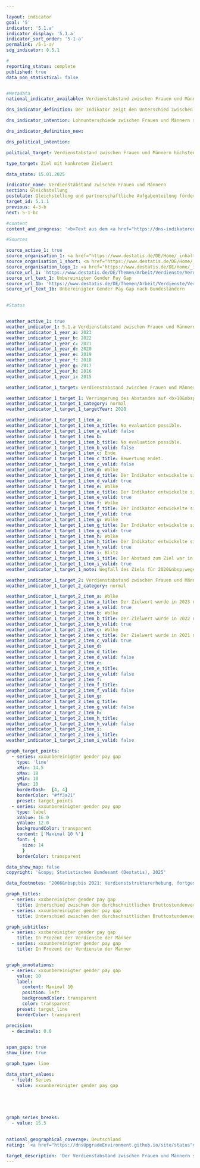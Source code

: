 ```yaml
---

layout: indicator        
goal: '5'        
indicator: '5.1.a'        
indicator_display: '5.1.a'        
indicator_sort_order: '5-1-a'        
permalink: /5-1-a/        
sdg_indicator: 8.5.1        

#
reporting_status: complete        
published: true        
data_non_statistical: false        


#Metadata        
national_indicator_available: Verdienstabstand zwischen Frauen und Männern        

dns_indicator_definition: Der Indikator zeigt den Unterschied zwischen den durchschnittlichen Bruttostundenverdiensten der Frauen und der Männer als Anteil an den durchschnittlichen Bruttostundenverdiensten der Männer.        

dns_indicator_intention: Lohnunterschiede zwischen Frauen und Männern sind in modernen Erwerbsgesellschaften ein Zeichen für soziale Ungleichheit. Die Verringerung der Lohnunterschiede ist ein Indikator für Fortschritte auf dem Weg zur Gleichstellung. Die Bundesregierung verfolgte daher das Ziel, bis zum Jahr 2020&nbsp;den Verdienstabstand auf 10&nbsp;% zu verringern und dieses bis 2030&nbsp;beizubehalten.        

dns_indicator_definition_new:         

dns_political_intention:         

political_target: Verdienstabstand zwischen Frauen und Männern höchstens 10&nbsp;Prozent bis 2030        

type_target: Ziel mit konkretem Zielwert        

data_state: 15.01.2025        

indicator_name: Verdienstabstand zwischen Frauen und Männern        
section: Gleichstellung        
postulate: Gleichstellung und partnerschaftliche Aufgabenteilung fördern        
target_id: 5.1.1        
previous: 4-3-b        
next: 5-1-bc        

#content         
content_and_progress: '<b>Text aus dem <a href="https://dns-indikatoren.de/assets/Publikationen/Indikatorenberichte/2022.pdf">Indikatorenbericht 2022&nbsp;- Stand 31.10.2022</a></b><br><br>Der hier dargestellte Indikator zeigt den unbereinigten geschlechtsspezifischen Verdienstabstand (unadjusted gender pay gap). Er setzt dafür ausschließlich die durchschnittlichen Bruttostundenverdienste ins Verhältnis zueinander. Im unbereinigten Gender Pay Gap (<abbr title="Gender Pay Gap (Geschlechtsspezifischer Verdienstabstand)" tabindex="0">GPG</abbr>) enthalten ist auch der Lohnabstand, der beispielsweise auf unterschiedliche Berufe, Branchen, Qualifikationen oder Erwerbsbiografien von Frauen und Männern zurückzuführen ist.<br><br>Datengrundlage des Indikators bildet die vierjährliche Verdienststrukturerhebung, die von den Statistischen Ämtern der Länder als repräsentative Stichprobenerhebung mit Auskunftspflicht bei insgesamt maximal 60&nbsp;000&nbsp;Betrieben durchgeführt wird. Auf Basis dieser Daten werden Ergebnisse nach Alter, Bildungsniveau, Leistungsgruppen (Untergliederung in fünf Gruppen von ungelernt bis Arbeitnehmerinnen und Arbeitnehmer in leitender Stellung), Tätigkeit, Tarifbindung, Unternehmensgrößenklassen und Wirtschaftsabschnitten berechnet und der bereinigte Gender Pay Gap bestimmt. Für die Zwischenjahre wird der unbereinigte <abbr title="Gender Pay Gap (Geschlechtsspezifischer Verdienstabstand)" tabindex="0">GPG</abbr> mit den Veränderungsraten aus der vierteljährlichen Verdiensterhebung fortgeschrieben. Für den bereinigten sowie den unbereinigten <abbr title="Gender Pay Gap (Geschlechtsspezifischer Verdienstabstand)" tabindex="0">GPG</abbr> wird die <abbr title="Europäische Union" tabindex="0">EU</abbr>-Abgrenzung zugrunde gelegt, wonach Beschäftigte der Land- und Forstwirtschaft, Fischerei, der öffentlichen Verwaltung, Verteidigung, Sozialversicherung sowie Beschäftigte in Kleinstbetrieben unberücksichtigt bleiben.<br><br>Nach vorläufigen Zahlen verdienten Frauen in den Jahren 2020&nbsp;und 2021&nbsp;durchschnittlich 18&nbsp;% weniger pro Stunde als Männer. Das Ziel, den unbereinigten <abbr title="Gender Pay Gap (Geschlechtsspezifischer Verdienstabstand)" tabindex="0">GPG</abbr> bis 2020&nbsp;auf 10&nbsp;% zu verringern, wurde damit nicht erreicht. Bei Fortsetzung der Entwicklung der letzten fünf Jahre ist zu erwarten, dass das angestrebte Ziel auch bis zum Jahr 2030&nbsp;nicht erreicht wird.<br><br>Über einen längeren Zeitraum betrachtet, zeigt sich für Deutschland ein langsamer, aber stetiger Rückgang des unbereinigten <abbr title="Gender Pay Gap (Geschlechtsspezifischer Verdienstabstand)" tabindex="0">GPG</abbr>. Dieser hatte 2012&nbsp;mit 23&nbsp;% noch um 5&nbsp;Prozentpunkte höher gelegen als 2021. Bei Betrachtung der Ergebnisse nach Bundesländern zeigen sich erhebliche Unterschiede: Am höchsten lag der unbereinigte <abbr title="Gender Pay Gap (Geschlechtsspezifischer Verdienstabstand)" tabindex="0">GPG</abbr> im Jahr 2021&nbsp;mit 22&nbsp;% in Baden-Württemberg und Bremen, während er in Brandenburg, Mecklenburg-Vorpommern und Thüringen 5&nbsp;% betrug.<br><br>Untersuchungen der ursächlichen Faktoren des <abbr title="Gender Pay Gap (Geschlechtsspezifischer Verdienstabstand)" tabindex="0">GPG</abbr> werden alle vier Jahre auf Basis der detaillierten Ergebnisse der Verdienststrukturerhebung durchgeführt. Derzeit liegen Ergebnisse für das Jahr 2018&nbsp;vor. Die Faktoren, die die Verdienstunterschiede bestimmen, unterliegen langfristigen strukturellen Veränderungsprozessen und sind damit im Zeitablauf relativ stabil. 71&nbsp;% des Verdienstunterschieds zwischen Frauen und Männern sind unter anderem darauf zurückzuführen, dass Frauen häufiger in Branchen, Berufen und Leistungsgruppen arbeiten, in denen schlechter bezahlt wird. Auch arbeiten Frauen häufiger als Männer in Minijobs oder in Teilzeit.<br><br>Die verbleibenden 29&nbsp;% des Verdienstunterschieds entsprechen dem bereinigten <abbr title="Gender Pay Gap (Geschlechtsspezifischer Verdienstabstand)" tabindex="0">GPG</abbr> von zuletzt 6&nbsp;% im Jahr 2018. Verglichen mit dem unbereinigten <abbr title="Gender Pay Gap (Geschlechtsspezifischer Verdienstabstand)" tabindex="0">GPG</abbr> zeigt sich beim bereinigten <abbr title="Gender Pay Gap (Geschlechtsspezifischer Verdienstabstand)" tabindex="0">GPG</abbr> auf Ebene der Bundesländer ein wesentlich einheitlicheres Bild. Er lag im Jahr 2018&nbsp;zwischen 4&nbsp;% (in Berlin) und 7&nbsp;% (in Baden-Württemberg, Bayern, Bremen, Hamburg und Sachsen).<br><br>Im europäischen Vergleich liegen überwiegend vorläufige Ergebnisse bis zum Jahr 2020&nbsp;vor. Der unbereinigte <abbr title="Gender Pay Gap (Geschlechtsspezifischer Verdienstabstand)" tabindex="0">GPG</abbr> lag in Deutschland seit 2010&nbsp;durchgehend über dem Durchschnitt der Europäischen Union. Von 25&nbsp;<abbr title="Europäische Union" tabindex="0">EU</abbr>-Staaten, für die Daten für das Jahr 2020&nbsp;vorliegen, weisen nur Lettland mit 22&nbsp;%, Estland mit 21&nbsp;% und Österreich mit 19&nbsp;% einen noch höheren geschlechtsspezifischen Verdienstunterschied auf. Die Staaten mit den <abbr title="Europäische Union" tabindex="0">EU</abbr>-weit geringsten geschlechtsspezifischen Unterschieden im Bruttostundenverdienst waren Luxemburg (1&nbsp;%), Rumänien (2&nbsp;%) und Slowenien (3&nbsp;%).'                

#Sources        

source_active_1: true
source_organisation_1: <a href="https://www.destatis.de/DE/Home/_inhalt.html" target="_blank">Statistisches Bundesamt</a>
source_organisation_1_short: <a href="https://www.destatis.de/DE/Home/_inhalt.html" target="_blank">Statistisches Bundesamt</a>
source_organisation_logo_1: <a href="https://www.destatis.de/DE/Home/_inhalt.html" target="_blank"><img src="https://dnsTestEnvironment.github.io/dns-indicators/public/OrgImgDe/destatis.png" alt="Statistisches Bundesamt" title=" Klicken Sie hier um zur Homepage der Organisation Statistisches Bundesamt zu gelangen." style="height:60px; width:148px; border:transparent"/></a>
source_url_1: 'https://www.destatis.de/DE/Themen/Arbeit/Verdienste/Verdienste-GenderPayGap/Tabellen/ugpg-01-gebietsstand.html'
source_url_text_1: Unbereinigter Gender Pay Gap
source_url_1b: 'https://www.destatis.de/DE/Themen/Arbeit/Verdienste/Verdienste-GenderPayGap/Tabellen/ugpg-02-bundeslaender-ab-2014.html'
source_url_text_1b: Unbereinigter Gender Pay Gap nach Bundesländern
        

#Status        


weather_active_1: true
weather_indicator_1: 5.1.a Verdienstabstand zwischen Frauen und Männern
weather_indicator_1_year_a: 2023
weather_indicator_1_year_b: 2022
weather_indicator_1_year_c: 2021
weather_indicator_1_year_d: 2020
weather_indicator_1_year_e: 2019
weather_indicator_1_year_f: 2018
weather_indicator_1_year_g: 2017
weather_indicator_1_year_h: 2016
weather_indicator_1_year_i: 2015

weather_indicator_1_target: Verdienstabstand zwischen Frauen und Männern höchstens 10&nbsp;Prozent bis 2030

weather_indicator_1_target_1: Verringerung des Abstandes auf <b>10&nbsp;%</b> bis 2020
weather_indicator_1_target_1_category: normal
weather_indicator_1_target_1_targetYear: 2020

weather_indicator_1_target_1_item_a: 
weather_indicator_1_target_1_item_a_title: No evaluation possible.
weather_indicator_1_target_1_item_a_valid: false
weather_indicator_1_target_1_item_b: 
weather_indicator_1_target_1_item_b_title: No evaluation possible.
weather_indicator_1_target_1_item_b_valid: false
weather_indicator_1_target_1_item_c: Ende
weather_indicator_1_target_1_item_c_title: Bewertung endet.
weather_indicator_1_target_1_item_c_valid: false
weather_indicator_1_target_1_item_d: Wolke
weather_indicator_1_target_1_item_d_title: Der Indikator entwickelte sich in 2020 zwar in die gewünschte Richtung auf das Ziel zu, bei Fortsetzung der Entwicklung wäre das Ziel im Zieljahr aber um mehr als 20 % der Differenz zwischen Zielwert und dem Wert aus 2020 verfehlt worden.
weather_indicator_1_target_1_item_d_valid: true
weather_indicator_1_target_1_item_e: Wolke
weather_indicator_1_target_1_item_e_title: Der Indikator entwickelte sich in 2019 zwar in die gewünschte Richtung auf das Ziel zu, bei Fortsetzung der Entwicklung wäre das Ziel im Zieljahr aber um mehr als 20 % der Differenz zwischen Zielwert und dem Wert aus 2019 verfehlt worden.
weather_indicator_1_target_1_item_e_valid: true
weather_indicator_1_target_1_item_f: Wolke
weather_indicator_1_target_1_item_f_title: Der Indikator entwickelte sich in 2018 zwar in die gewünschte Richtung auf das Ziel zu, bei Fortsetzung der Entwicklung wäre das Ziel im Zieljahr aber um mehr als 20 % der Differenz zwischen Zielwert und dem Wert aus 2018 verfehlt worden.
weather_indicator_1_target_1_item_f_valid: true
weather_indicator_1_target_1_item_g: Wolke
weather_indicator_1_target_1_item_g_title: Der Indikator entwickelte sich in 2017 zwar in die gewünschte Richtung auf das Ziel zu, bei Fortsetzung der Entwicklung wäre das Ziel im Zieljahr aber um mehr als 20 % der Differenz zwischen Zielwert und dem Wert aus 2017 verfehlt worden.
weather_indicator_1_target_1_item_g_valid: true
weather_indicator_1_target_1_item_h: Wolke
weather_indicator_1_target_1_item_h_title: Der Indikator entwickelte sich in 2016 zwar in die gewünschte Richtung auf das Ziel zu, bei Fortsetzung der Entwicklung wäre das Ziel im Zieljahr aber um mehr als 20 % der Differenz zwischen Zielwert und dem Wert aus 2016 verfehlt worden.
weather_indicator_1_target_1_item_h_valid: true
weather_indicator_1_target_1_item_i: Blitz
weather_indicator_1_target_1_item_i_title: Der Abstand zum Ziel war in 2015 konstant hoch oder hat sich vergrößert. Der Indikator entwickelte sich also nicht in die gewünschte Richtung.
weather_indicator_1_target_1_item_i_valid: true
weather_indicator_1_target_1_note: Wegfall des Ziels für 2020&nbsp;wegen zeitlichen Ablaufs.

weather_indicator_1_target_2: Verdienstabstand zwischen Frauen und Männern höchstens <b>10&nbsp;%</b> bis 2030
weather_indicator_1_target_2_category: normal

weather_indicator_1_target_2_item_a: Wolke
weather_indicator_1_target_2_item_a_title: Der Zielwert wurde in 2023 nicht erreicht, aber die durchschnittliche Entwicklung wies in die gewünschte Richtung.
weather_indicator_1_target_2_item_a_valid: true
weather_indicator_1_target_2_item_b: Wolke
weather_indicator_1_target_2_item_b_title: Der Zielwert wurde in 2022 nicht erreicht, aber die durchschnittliche Entwicklung wies in die gewünschte Richtung.
weather_indicator_1_target_2_item_b_valid: true
weather_indicator_1_target_2_item_c: Wolke
weather_indicator_1_target_2_item_c_title: Der Zielwert wurde in 2021 nicht erreicht, aber die durchschnittliche Entwicklung wies in die gewünschte Richtung.
weather_indicator_1_target_2_item_c_valid: true
weather_indicator_1_target_2_item_d: 
weather_indicator_1_target_2_item_d_title: 
weather_indicator_1_target_2_item_d_valid: false
weather_indicator_1_target_2_item_e: 
weather_indicator_1_target_2_item_e_title: 
weather_indicator_1_target_2_item_e_valid: false
weather_indicator_1_target_2_item_f: 
weather_indicator_1_target_2_item_f_title: 
weather_indicator_1_target_2_item_f_valid: false
weather_indicator_1_target_2_item_g: 
weather_indicator_1_target_2_item_g_title: 
weather_indicator_1_target_2_item_g_valid: false
weather_indicator_1_target_2_item_h: 
weather_indicator_1_target_2_item_h_title: 
weather_indicator_1_target_2_item_h_valid: false
weather_indicator_1_target_2_item_i: 
weather_indicator_1_target_2_item_i_title: 
weather_indicator_1_target_2_item_i_valid: false        

graph_target_points:
  - series: xxxunbereinigter gender pay gap
    type: 'line'
    xMin: 14.5
    xMax: 18
    yMin: 10
    yMax: 10
    borderDash:  [4, 4]
    borderColor: "#ff3a21"
    preset: target_points
  - series: xxxunbereinigter gender pay gap
    type: label
    xValue: 16.0
    yValue: 12.0
    backgroundColor: transparent
    content: ['Maximal 10 %']
    font: {
      size: 14
      }
    borderColor: transparent        

data_show_map: false        
copyright: '&copy; Statistisches Bundesamt (Destatis), 2025'        

data_footnotes: "2006&nbsp;bis 2021: Verdienststrukturerhebung, fortgeschrieben mit Ergebnissen der vierteljährlichen Verdiensterhebung.<br>• Ab 2022: Ergebnisse der Verdiensterhebung."        

graph_titles: 
  - series: xxxbereinigter gender pay gap
    title: Unterschied zwischen den durchschnittlichen Bruttostundenverdiensten von Frauen und Männern
  - series: xxxunbereinigter gender pay gap
    title: Unterschied zwischen den durchschnittlichen Bruttostundenverdiensten von Frauen und Männern        

graph_subtitles: 
  - series: xxxbereinigter gender pay gap
    title: In Prozent der Verdienste der Männer
  - series: xxxunbereinigter gender pay gap
    title: In Prozent der Verdienste der Männer        


graph_annotations:
  - series: xxxunbereinigter gender pay gap
    value: 10
    label:
      content: Maximal 10 
      position: left
      backgroundColor: transparent
      color: transparent
    preset: target_line
    borderColor: transparent        

precision: 
  - decimals: 0.0
            

span_gaps: true        
show_line: true        

graph_type: line        

data_start_values: 
  - field: Series
    value: xxxunbereinigter gender pay gap        

        

        

graph_series_breaks: 
  - value: 15.5
                            

national_geographical_coverage: Deutschland                
rating: '<a href="https://dnsUpgradeEnvironment.github.io/site/status"><img src="https://sdg-indikatoren.de/public/Wettersymbole/Wolke.png" title="Der Zielwert wurde in 2023 nicht erreicht, aber die durchschnittliche Entwicklung wies in die gewünschte Richtung." alt="Wettersymbol Wolke"/></a>'        

target_description: 'Der Verdienstabstand zwischen Frauen und Männern soll jedes Jahr höchstens 10&nbsp;Prozent des durchschnittlichen Verdienstes der Männer betragen.<br>Ausgehend von der Zielformulierung soll der gesetzte Zielwert seit 2021&nbsp;jedes Jahr erreicht werden. Seit vier Jahren in Folge stagniert der Indiaktorwert deutlich oberhalb des Zielwertes, sodass der Indikator 5.1.a für das Jahr 2023&nbsp;mit „Wolke“ bewertet wird.<br><u>Hinweis:</u> Die Bewertung „Gewitter“ wird nicht ausgewiesen, weil die durchschnittliche Entwicklung der letzten sechs Jahre noch immer in Richtung einer Verbesserung deutet.'        
---
```


